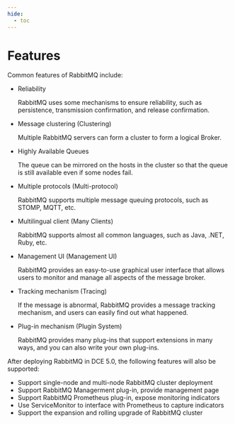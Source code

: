 ```yaml
---
hide:
  - toc
---
```


# Features

Common features of RabbitMQ include:

- Reliability

    RabbitMQ uses some mechanisms to ensure reliability, such as persistence, transmission confirmation, and release confirmation.

- Message clustering (Clustering)

    Multiple RabbitMQ servers can form a cluster to form a logical Broker.

- Highly Available Queues

    The queue can be mirrored on the hosts in the cluster so that the queue is still available even if some nodes fail.

- Multiple protocols (Multi-protocol)

    RabbitMQ supports multiple message queuing protocols, such as STOMP, MQTT, etc.

- Multilingual client (Many Clients)

    RabbitMQ supports almost all common languages, such as Java, .NET, Ruby, etc.

- Management UI (Management UI)

    RabbitMQ provides an easy-to-use graphical user interface that allows users to monitor and manage all aspects of the message broker.

- Tracking mechanism (Tracing)

    If the message is abnormal, RabbitMQ provides a message tracking mechanism, and users can easily find out what happened.

- Plug-in mechanism (Plugin System)

    RabbitMQ provides many plug-ins that support extensions in many ways, and you can also write your own plug-ins.

After deploying RabbitMQ in DCE 5.0, the following features will also be supported:

- Support single-node and multi-node RabbitMQ cluster deployment
- Support RabbitMQ Managerment plug-in, provide management page
- Support RabbitMQ Prometheus plug-in, expose monitoring indicators
- Use ServiceMonitor to interface with Prometheus to capture indicators
- Support the expansion and rolling upgrade of RabbitMQ cluster
